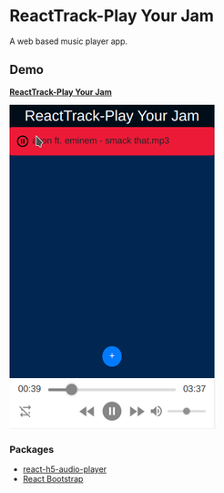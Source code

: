 # ReactTrack-Play Your Jam

A web based music player app.

## Demo

**[ReactTrack-Play Your Jam](https://music-play-react.netlify.app/)**

![ReactTrackDemo](ReactTrack.png)

### Packages

- [react-h5-audio-player](https://www.npmjs.com/package/react-h5-audio-player)
- [React Bootstrap](https://react-bootstrap.github.io/)
